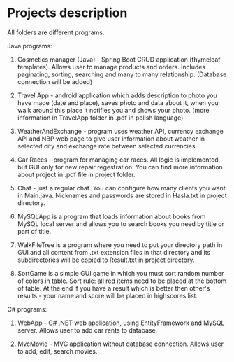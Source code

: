 # Projects description

All folders are different programs.

Java programs:

1) Cosmetics manager (Java) - Spring Boot CRUD application (thymeleaf templates). Allows user to manage products and orders. Includes paginating, sorting, searching and many to many relationship. (Database connection will be added)

2) Travel App - android application which adds description to photo you have made (date and place), saves photo and data about it, when you walk around this place it notifies you and shows your photo. (more information in TravelApp folder in .pdf in polish language)

3) WeatherAndExchange - program uses weather API, currency exchange API and NBP web page to give user information about weather in selected city and exchange rate between selected currencies.

4) Car Races - program for managing car races. All logic is implemented, but GUI only for new repair regestration. You can find more information about project in .pdf file in project folder.

5) Chat - just a regular chat. You can configure how many clients you want in Main.java. Nicknames and passwords are stored in Hasla.txt in project directory.

6) MySQLApp is a program that loads information about books from MySQL local server and allows you to search books you need by title or part of title.

7) WalkFileTree is a program where you need to put your directory path in GUI and all content from .txt extension files in that directory and its subdirectories will be copied to Result.txt in project directory.

8) SortGame is a simple GUI game in which you must sort random number of colors in table. Sort rule: all red items need to be placed at the bottom of table. At the end if you have a result which is better then other's results - your name and score will be placed in highscores list.

C# programs:

1) WebApp - C# .NET web application, using EntityFramework and MySQL server. Allows user to add car rents to database.

2) MvcMovie - MVC application without database connection. Allows user to add, edit, search movies.
